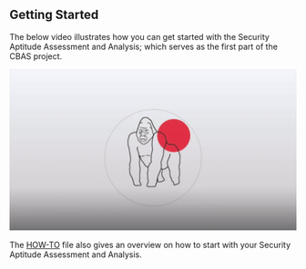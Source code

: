 ## Getting Started

The below video illustrates how you can get started with the Security Aptitude Assessment and Analysis; which serves as the first part of the CBAS project.

[![Watch the video](img/Example_4.gif)](https://www.youtube.com/watch?v=ZglYrmugTX0)

The [HOW-TO](HOW_TO.md) file also gives an overview on how to start with your Security Aptitude Assessment and Analysis.
